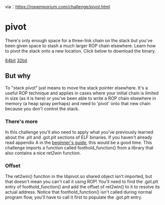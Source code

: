 via：https://ropemporium.com/challenge/pivot.html

# pivot

There's only enough space for a three-link chain on the stack but you've been given space to stash a much larger ROP chain elsewhere. Learn how to pivot the stack onto a new location.
Click below to download the binary.

[64bit](https://ropemporium.com/binary/pivot.zip) [32bit](https://ropemporium.com/binary/pivot32.zip)

## But why

To "stack pivot" just means to move the stack pointer elsewhere. It's a useful ROP technique and applies in cases where your initial chain is limited in size (as it is here) or you've been able to write a ROP chain elsewhere in memory (a heap spray perhaps) and need to 'pivot' onto that new chain because you don't control the stack.

### There's more

In this challenge you'll also need to apply what you've previously learned about the .plt and .got.plt sections of ELF binaries. If you haven't already read appendix A in the [beginner's guide](https://ropemporium.com/guide.html), this would be a good time. This challenge imports a function called foothold_function() from a library that also contains a nice ret2win function.

### Offset

The ret2win() function in the libpivot.so shared object isn't imported, but that doesn't mean you can't call it using ROP! You'll need to find the .got.plt entry of foothold_function() and add the offset of ret2win() to it to resolve its actual address. Notice that foothold_function() isn't called during normal program flow, you'll have to call it first to populate the .got.plt entry.